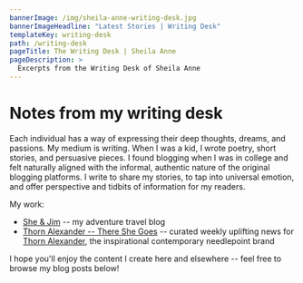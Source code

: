 ```yaml
---
bannerImage: /img/sheila-anne-writing-desk.jpg
bannerImageHeadline: "Latest Stories | Writing Desk"
templateKey: writing-desk
path: /writing-desk
pageTitle: The Writing Desk | Sheila Anne
pageDescription: >
  Excerpts from the Writing Desk of Sheila Anne
---
```


# Notes from my writing desk

Each individual has a way of expressing their deep thoughts, dreams, and passions. My medium is writing. When I was a kid, I wrote poetry, short stories, and persuasive pieces. I found blogging when I was in college and felt naturally aligned with the informal, authentic nature of the original blogging platforms. I write to share my stories, to tap into universal emotion, and offer perspective and tidbits of information for my readers.

My work:

- [She & Jim](https://www.sheandjim.com/) -- my adventure travel blog
- [Thorn Alexander -- There She Goes](https://thornalexanderstyle.com/there-she-goes) -- curated weekly uplifting news for [Thorn Alexander](https://www.thornalexander.com/), the inspirational contemporary needlepoint brand

I hope you'll enjoy the content I create here and elsewhere -- feel free to browse my blog posts below!
